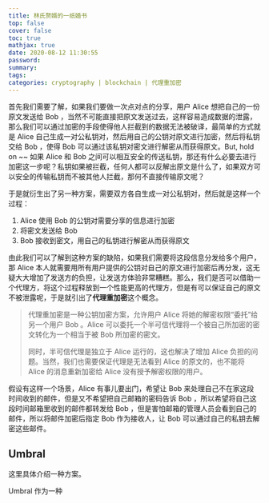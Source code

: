```yaml
---
title: 林氏赘婿的一纸婚书
top: false
cover: false
toc: true
mathjax: true
date: 2020-08-12 11:30:55
password:
summary:
tags:
categories: cryptography | blockchain | 代理重加密
---
```




首先我们需要了解，如果我们要做一次点对点的分享，用户 Alice 想把自己的一份原文发送给 Bob ，当然不可能直接把原文发送过去，这样容易造成数据的泄露，那么我们可以通过加密的手段使得他人拦截到的数据无法被破译，最简单的方式就是 Alice 自己生成一对公私钥对，然后用自己的公钥对原文进行加密，然后将私钥交给 Bob ，使得 Bob 可以通过该私钥对密文进行解密从而获得原文。But, hold on ~~ 如果 Alice 和 Bob 之间可以相互安全的传送私钥，那还有什么必要去进行加密这一步呢？私钥如果被拦截，任何人都可以反解出原文是什么了，如果双方可以安全的传输私钥而不被其他人拦截，那何不直接传输原文呢？

于是就衍生出了另一种方案，需要双方各自生成一对公私钥对，然后就是这样一个过程：

1. Alice 使用 Bob 的公钥对需要分享的信息进行加密
2. 将密文发送给 Bob
3. Bob 接收到密文，用自己的私钥进行解密从而获得原文

  <!--more-->

由此我们可以了解到这种方案的缺陷，如果我们需要将这段信息分发给多个用户，那 Alice 本人就需要用所有用户提供的公钥对自己的原文进行加密后再分发，这无疑大大增加了发送方的负担，让发送方体验非常糟糕。那么，我们是否可以借助一个代理方，将这个过程释放到一个性能更高的代理方，但是有可以保证自己的原文不被泄露呢，于是就引出了**代理重加密**这个概念。

> 代理重加密是一种公钥加密方案，允许用户 Alice 将她的解密权限“委托”给另一个用户 Bob 。Alice 可以委托一个半可信代理将一个被自己所加密的密文转化为一个相当于被 Bob 所加密的密文。
>
> 同时，半可信代理是独立于 Alice 运行的，这也解决了增加 Alice 负担的问题。当然，我们也需要保证代理是无法看到 Alice 的原文的，也不能将 Alice 的消息重新加密给 Alice 没有授予解密权限的用户。

假设有这样一个场景，Alice 有事儿要出门，希望让 Bob 来处理自己不在家这段时间收到的邮件，但是又不希望把自己邮箱的密码告诉 Bob ，所以希望将自己这段时间邮箱里收到的邮件都转发给 Bob ，但是害怕邮箱的管理人员会看到自己的邮件，所以将邮件加密后指定 Bob 作为接收人，让 Bob 可以通过自己的私钥去解密这些邮件。

## Umbral

这里具体介绍一种方案。

Umbral 作为一种

